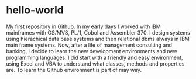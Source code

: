 # hello-world
My first repository in Github.
In my early days I worked with IBM mainframes with OS/MVS, PL/1, Cobol and Assembler 370.
I design systems using hierachical data base systems and then relational dbms always in IBM main frame systems.
Now, after a life of management consulting and banking, I decide to learn the new development environments and new programming languages.
I did start with a friendly and easy environment, using Excel and VBA to understand what classes, methods and properties are.
To learn the Github environment is part of may way.

